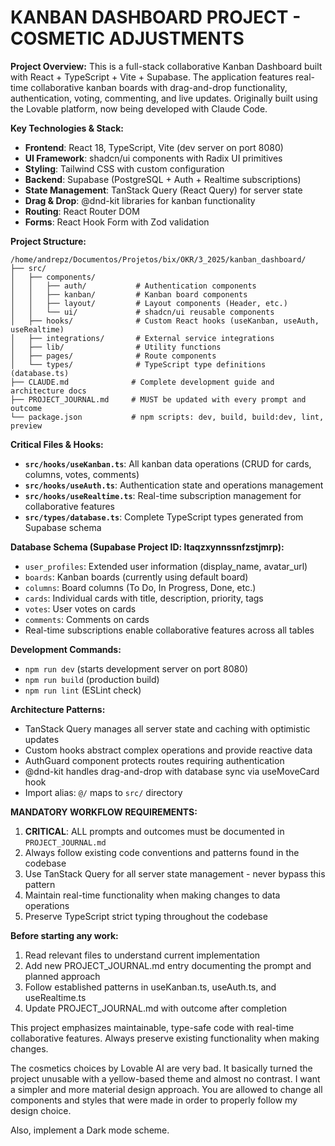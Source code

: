 # KANBAN DASHBOARD PROJECT - COSMETIC ADJUSTMENTS

**Project Overview:**
This is a full-stack collaborative Kanban Dashboard built with React + TypeScript + Vite + Supabase. The application features real-time collaborative kanban boards with drag-and-drop functionality, authentication, voting, commenting, and live updates. Originally built using the Lovable platform, now being developed with Claude Code.

**Key Technologies & Stack:**
- **Frontend**: React 18, TypeScript, Vite (dev server on port 8080)
- **UI Framework**: shadcn/ui components with Radix UI primitives
- **Styling**: Tailwind CSS with custom configuration
- **Backend**: Supabase (PostgreSQL + Auth + Realtime subscriptions)
- **State Management**: TanStack Query (React Query) for server state
- **Drag & Drop**: @dnd-kit libraries for kanban functionality
- **Routing**: React Router DOM
- **Forms**: React Hook Form with Zod validation

**Project Structure:**
```
/home/andrepz/Documentos/Projetos/bix/OKR/3_2025/kanban_dashboard/
├── src/
│   ├── components/
│   │   ├── auth/           # Authentication components
│   │   ├── kanban/         # Kanban board components
│   │   ├── layout/         # Layout components (Header, etc.)
│   │   └── ui/             # shadcn/ui reusable components
│   ├── hooks/              # Custom React hooks (useKanban, useAuth, useRealtime)
│   ├── integrations/       # External service integrations
│   ├── lib/                # Utility functions
│   ├── pages/              # Route components
│   └── types/              # TypeScript type definitions (database.ts)
├── CLAUDE.md              # Complete development guide and architecture docs
├── PROJECT_JOURNAL.md     # MUST be updated with every prompt and outcome
└── package.json           # npm scripts: dev, build, build:dev, lint, preview
```

**Critical Files & Hooks:**
- **`src/hooks/useKanban.ts`**: All kanban data operations (CRUD for cards, columns, votes, comments)
- **`src/hooks/useAuth.ts`**: Authentication state and operations management
- **`src/hooks/useRealtime.ts`**: Real-time subscription management for collaborative features
- **`src/types/database.ts`**: Complete TypeScript types generated from Supabase schema

**Database Schema (Supabase Project ID: ltaqzxynnssnfzstjmrp):**
- `user_profiles`: Extended user information (display_name, avatar_url)
- `boards`: Kanban boards (currently using default board)
- `columns`: Board columns (To Do, In Progress, Done, etc.)
- `cards`: Individual cards with title, description, priority, tags
- `votes`: User votes on cards
- `comments`: Comments on cards
- Real-time subscriptions enable collaborative features across all tables

**Development Commands:**
- `npm run dev` (starts development server on port 8080)
- `npm run build` (production build)
- `npm run lint` (ESLint check)

**Architecture Patterns:**
- TanStack Query manages all server state and caching with optimistic updates
- Custom hooks abstract complex operations and provide reactive data
- AuthGuard component protects routes requiring authentication
- @dnd-kit handles drag-and-drop with database sync via useMoveCard hook
- Import alias: `@/` maps to `src/` directory

**MANDATORY WORKFLOW REQUIREMENTS:**
1. **CRITICAL**: ALL prompts and outcomes must be documented in `PROJECT_JOURNAL.md`
2. Always follow existing code conventions and patterns found in the codebase
3. Use TanStack Query for all server state management - never bypass this pattern
4. Maintain real-time functionality when making changes to data operations
5. Preserve TypeScript strict typing throughout the codebase

**Before starting any work:**
1. Read relevant files to understand current implementation
2. Add new PROJECT_JOURNAL.md entry documenting the prompt and planned approach
3. Follow established patterns in useKanban.ts, useAuth.ts, and useRealtime.ts
4. Update PROJECT_JOURNAL.md with outcome after completion

This project emphasizes maintainable, type-safe code with real-time collaborative features. Always preserve existing functionality when making changes.

The cosmetics choices by Lovable AI are very bad. It basically turned the project unusable with a yellow-based theme and almost no contrast. I want a simpler and more material design approach.
You are allowed to change all components and styles that were made in order to properly follow my design choice.

Also, implement a Dark mode scheme.